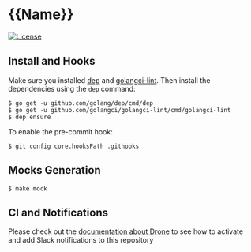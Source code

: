 # {{Name}}

[![License](https://img.shields.io/badge/license-MIT-blue.svg)](https://{{GitServer}}/{{Organization}}/{{Name}}/blob/master/LICENSE)

## Install and Hooks

Make sure you installed [dep](https://github.com/golang/dep) and 
[golangci-lint](https://github.com/golangci/golangci-lint). Then install the
dependencies using the `dep` command:

```
$ go get -u github.com/golang/dep/cmd/dep
$ go get -u github.com/golangci/golangci-lint/cmd/golangci-lint
$ dep ensure
```

To enable the pre-commit hook:

```
$ git config core.hooksPath .githooks
```

## Mocks Generation

```
$ make mock
```

## CI and Notifications

Please check out the [documentation about Drone](https://docs.lelab.io/services/tech/drone/)
to see how to activate and add Slack notifications to this repository